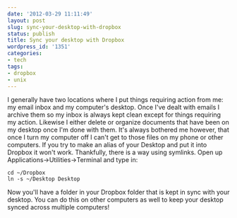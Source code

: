 ```yaml
---
date: '2012-03-29 11:11:49'
layout: post
slug: sync-your-desktop-with-dropbox
status: publish
title: Sync your desktop with Dropbox
wordpress_id: '1351'
categories:
- tech
tags:
- dropbox
- unix
---
```


I generally have two locations where I put things requiring action from me: my email inbox and my computer's desktop. Once I've dealt with emails I archive them so my inbox is always kept clean except for things requiring my action. Likewise I either delete or organize documents that have been on my desktop once I'm done with them. It's always bothered me however, that once I turn my computer off I can't get to those files on my phone or other computers. If you try to make an alias of your Desktop and put it into Dropbox it won't work. Thankfully, there is a way using symlinks. Open up Applications→Utilities→Terminal and type in:

```
cd ~/Dropbox
ln -s ~/Desktop Desktop
```

Now you'll have a folder in your Dropbox folder that is kept in sync with your desktop. You can do this on other computers as well to keep your desktop synced across multiple computers!
